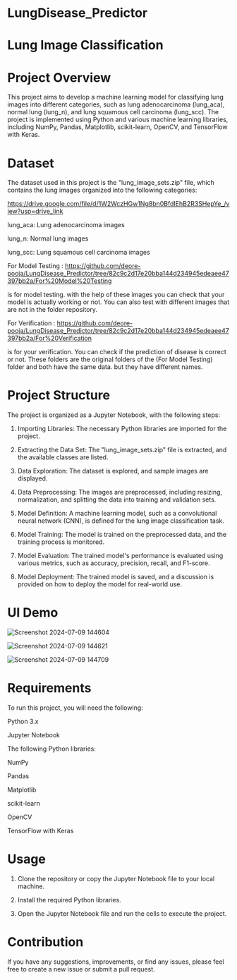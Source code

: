 # LungDisease_Predictor

# Lung Image Classification

# Project Overview
This project aims to develop a machine learning model for classifying lung images into different categories, such as lung adenocarcinoma (lung_aca), normal lung (lung_n), and lung squamous cell carcinoma (lung_scc). The project is implemented using Python and various machine learning libraries, including NumPy, Pandas, Matplotlib, scikit-learn, OpenCV, and TensorFlow with Keras.

# Dataset
The dataset used in this project is the "lung_image_sets.zip" file, which contains the lung images organized into the following categories:

https://drive.google.com/file/d/1W2WczHGw1Ng8bn0BfdIEhB2R3SHepYe_/view?usp=drive_link

lung_aca: Lung adenocarcinoma images

lung_n: Normal lung images

lung_scc: Lung squamous cell carcinoma images

For Model Testing : https://github.com/deore-pooja/LungDisease_Predictor/tree/82c9c2d17e20bba144d234945edeaee47397bb2a/For%20Model%20Testing

is for model testing. with the help of these images you can check that your model is actually working or not. You can also test with different images that are not in the folder repository.

For Verification : https://github.com/deore-pooja/LungDisease_Predictor/tree/82c9c2d17e20bba144d234945edeaee47397bb2a/For%20Verification

is for your verification. You can check if the prediction of disease is correct or not. These folders are the original folders of the (For Model Testing) folder and both have the same data. but they have different names.

# Project Structure
The project is organized as a Jupyter Notebook, with the following steps:

1) Importing Libraries: The necessary Python libraries are imported for the project.
   
2) Extracting the Data Set: The "lung_image_sets.zip" file is extracted, and the available classes are listed.
   
3) Data Exploration: The dataset is explored, and sample images are displayed.
   
4) Data Preprocessing: The images are preprocessed, including resizing, normalization, and splitting the data into training and validation sets.
   
5) Model Definition: A machine learning model, such as a convolutional neural network (CNN), is defined for the lung image classification task.
   
6) Model Training: The model is trained on the preprocessed data, and the training process is monitored.
   
7) Model Evaluation: The trained model's performance is evaluated using various metrics, such as accuracy, precision, recall, and F1-score.
   
8) Model Deployment: The trained model is saved, and a discussion is provided on how to deploy the model for real-world use.

# UI Demo

![Screenshot 2024-07-09 144604](https://github.com/deore-pooja/LungDisease_Predictor/assets/158804349/e0dc2b60-f7a2-444f-8e4d-413bb011daf1)

![Screenshot 2024-07-09 144621](https://github.com/deore-pooja/LungDisease_Predictor/assets/158804349/984d4376-023f-4992-a3eb-353fd6e8ef52)

![Screenshot 2024-07-09 144709](https://github.com/deore-pooja/LungDisease_Predictor/assets/158804349/47e831c0-f446-4f90-995b-0bc31f37beac)

# Requirements
To run this project, you will need the following:

Python 3.x

Jupyter Notebook

The following Python libraries:

NumPy

Pandas

Matplotlib

scikit-learn

OpenCV

TensorFlow with Keras

# Usage
1) Clone the repository or copy the Jupyter Notebook file to your local machine.

2) Install the required Python libraries.

3) Open the Jupyter Notebook file and run the cells to execute the project.

# Contribution
If you have any suggestions, improvements, or find any issues, please feel free to create a new issue or submit a pull request.
